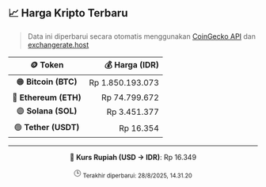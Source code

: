 

<!-- HARGA_KRIPTO -->
## 📈 Harga Kripto Terbaru

> Data ini diperbarui secara otomatis menggunakan [CoinGecko API](https://www.coingecko.com/) dan [exchangerate.host](https://exchangerate.host/)

<div align="center">

| 🪙 Token | 💰 Harga (IDR) |
|:------:|---------------:|
| 🟠 **Bitcoin (BTC)**   | Rp 1.850.193.073 |
| 🔵 **Ethereum (ETH)**  | Rp 74.799.672 |
| 🟣 **Solana (SOL)**    | Rp 3.451.377 |
| 🟢 **Tether (USDT)**   | Rp 16.354 |

---

💱 **Kurs Rupiah (USD → IDR)**: Rp 16.349

🕒 <sub>Terakhir diperbarui: 28/8/2025, 14.31.20</sub>

</div>
<!-- /HARGA_KRIPTO -->